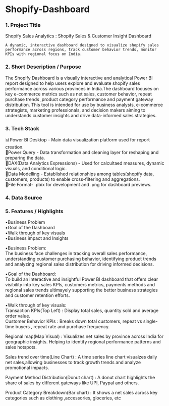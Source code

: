 # Shopify-Dashboard
### 1. Project Title
 
   Shopify Sales Analytics : Shopify Sales & Customer Insight Dashboard

    A dynamic, interactive dashboard designed to visualize shopify sales performance across regions, track customer behavior trends, monitor KPIs with regional focus on India.

### 2. Short Description / Purpose
  
   The Shopify Dashboard is a visually interactive and analytical Power BI report designed to help users explore and evaluate shopify sales performance across various provinces in India.The dashboard focuses on key e-commerce metrics such as net sales, customer behavior, repeat purchase trends ,product category performance and payment gateway distribution. This tool is intended for use by business analysts, e-commerce strategists, marketing professionals, and decision makers aiming to understands customer insights and drive data-informed sales strategies.

### 3. Tech Stack

 📊Power BI Desktop - Main data visualization platform used for report creation.</br>
 📂Power Query - Data transformation and cleaning layer for reshaping and preparing the data.</br>
 🧠DAX(Data Analytics Expressions) - Used for calcultaed measures, dynamic visuals, and conditional logic.</br>
 📝Data Modelling - Established relationships among tables(shopify data, customers, products) to enable cross-filtering and aggregations.</br>
 📁File Format- .pbix for development and .png for dashboard previews.

### 4. Data Source


### 5. Features / Highlights

▪️Business Problem</br>
▪️Goal of the Dashboard</br>
▪️Walk through of key visuals</br>
▪️Business impact and Insights</br>

▪️Business Problem:</br>
   The business face challenges in tracking overall sales performance, understanding customer purchasing behavior, identifying product trends and analyzing    regional sales distribution for driving informed decisions.

▪️Goal of the Dashboard:</br>
   To build an interactive and insightful Power BI dashboard that offers clear visibility into key sales KPIs, customers metrics, payments methods and regional sales trends ultimayely supporting the better business strategies and customer retention efforts.

▪️Walk through of key visuals:</br>
   Transaction KPIs(Top Left) : Display total sales, quantity sold and average order value.</br>
   Customer Behavior KPIs : Breaks down total customers, repeat vs single-time buyers , repeat rate and purchase frequency.

   Regional map(Map Visual) : Visualizes net sales by province across India for geographic insights. Helping to identify regional performance patterns and sales  hotspots.

   Sales trend over time(Line Chart) : A time series line chart visualzes daily net sales,allowing businesses to track growth trends and analyze promotional impacts.

   Payment Method Distribution(Donut chart) : A donut chart highlights the share of sales by different gateways like UPI, Paypal and others.

   Product Category Breakdown(Bar chart) : It shows a net sales across key categories such as clothing ,accessories, gloceries, etc

    
    
   
 

